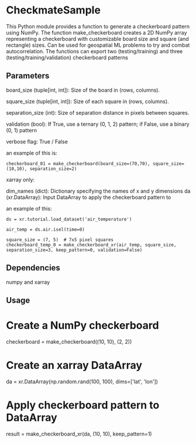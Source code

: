 # CheckmateSample

This Python module provides a function to generate a checkerboard pattern using NumPy. The function make_checkerboard creates a 2D NumPy array representing a checkerboard with customizable board size and square (and rectangle) sizes. Can be used for geospatial ML problems to try and combat autocorrelation. The functions can export two (testing/training) and three (testing/training/validation) checkerboard patterns


## Parameters 

board_size (tuple[int, int]): Size of the board in (rows, columns).

square_size (tuple[int, int]): Size of each square in (rows, columns).

separation_size (int): Size of separation distance in pixels between squares.

validation (bool): If True, use a ternary (0, 1, 2) pattern; if False, use a binary (0, 1) pattern

verbose flag: True / False 

an example of this is:

```
checkerboard_01 = make_checkerboard(board_size=(70,70), square_size=(10,10), separation_size=2)
```

xarray only:

dim_names (dict): Dictionary specifying the names of x and y dimensions
da (xr.DataArray): Input DataArray to apply the checkerboard pattern to

an example of this:


```
ds = xr.tutorial.load_dataset('air_temperature')

air_temp = ds.air.isel(time=0)

square_size = (7, 5)  # 7x5 pixel squares
checkerboard_temp_0 = make_checkerboard_xr(air_temp, square_size, separation_size=3, keep_pattern=0, validation=False)
```

## Dependencies

numpy and xarray

## Usage

# Create a NumPy checkerboard
checkerboard = make_checkerboard((10, 10), (2, 2))

# Create an xarray DataArray
da = xr.DataArray(np.random.rand(100, 100), dims=['lat', 'lon'])

# Apply checkerboard pattern to DataArray
result = make_checkerboard_xr(da, (10, 10), keep_pattern=1)

